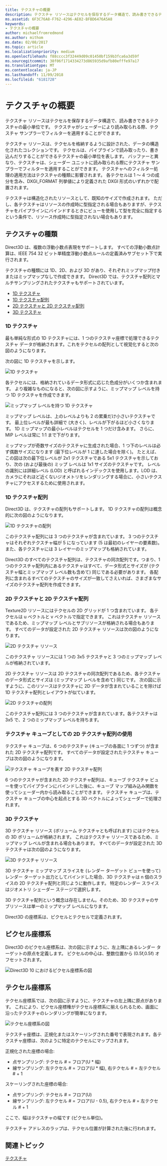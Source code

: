 ```yaml
---
title: テクスチャの概要
description: テクスチャ リソースはテクセルを保存するデータ構造で、読み書きできるテクスチャの最小単位です。 テクスチャがシェーダーにより読み取られる際、テクスチャ サンプラーでフィルターを適用することができます。
ms.assetid: 6F3C76A8-F762-4296-AE02-BFBD6476A5A8
keywords:
- テクスチャの概要
author: michaelfromredmond
ms.author: mithom
ms.date: 02/08/2017
ms.topic: article
ms.localizationpriority: medium
ms.openlocfilehash: f88cccc3f32449d09c01450bf159b3fca6a3d59f
ms.sourcegitcommit: 38f06f1714334273d865935d9afb80efffe97a17
ms.translationtype: MT
ms.contentlocale: ja-JP
ms.lasthandoff: 11/09/2018
ms.locfileid: "6181728"
---
```

# <a name="introduction-to-textures"></a>テクスチャの概要


テクスチャ リソースはテクセルを保存するデータ構造で、読み書きできるテクスチャの最小単位です。 テクスチャがシェーダーにより読み取られる際、テクスチャ サンプラーでフィルターを適用することができます。

テクスチャ リソースは、テクセルを格納するように設計された、データの構造化されたコレクションです。 テクセルは、パイプラインで読み取ったり、書き込んだりすることができるテクスチャの最小単位を表します。 バッファーと異なり、テクスチャは、シェーダー ユニットに読み取られる際にテクスチャ サンプラーでフィルターを適用することができます。 テクスチャへのフィルター処理の適用方法はテクスチャの種類に影響されます。 各テクセルは 1 ～ 4 つの成分を含み、DXGI\_FORMAT 列挙値により定義された DXGI 形式のいずれかで配置されます。

テクスチャは構造化されたリソースとして、既知のサイズで作成されます。 ただし、各テクスチャはリソースの作成時に型指定される場合もありますが、テクスチャをパイプラインにバインドするときにビューを使用して型を完全に指定するという条件で、リソース作成時に型指定されない場合もあります。

## <a name="span-idtexturetypesspanspan-idtexturetypesspanspan-idtexturetypesspantexture-types"></a><span id="Texture_Types"></span><span id="texture_types"></span><span id="TEXTURE_TYPES"></span>テクスチャの種類


Direct3D は、複数の浮動小数点表現をサポートします。 すべての浮動小数点計算は、IEEE 754 32 ビット単精度浮動小数点ルールの定義済みサブセット下で実行されます。

テクスチャの種類には 1D、2D、および 3D があり、それぞれミップマップ付きまたはミップマップなしで作成できます。 Direct3D では、テクスチャ配列とマルチサンプリングされたテクスチャもサポートされています。

-   [1D テクスチャ](#texture1d-resource)
-   [1D テクスチャ配列](#texture1d-array-resource)
-   [2D テクスチャと 2D テクスチャ配列](#texture2d-resource)
-   [3D テクスチャ](#texture3d-resource)

### <a name="span-idtexture1dresourcespanspan-idtexture1dresourcespanspan-idtexture1dresourcespanspan-idtexture1d-resourcespan1d-textures"></a><span id="Texture1D_Resource"></span><span id="texture1d_resource"></span><span id="TEXTURE1D_RESOURCE"></span><span id="texture1d-resource"></span>1D テクスチャ

最も単純な形式の 1D テクスチャには、1 つのテクスチャ座標で処理できるテクスチャ データが格納されます。これをテクセルの配列として視覚化すると次の図のようになります。

次の図に 1D テクスチャを示します。

![1D テクスチャ](images/d3d10-1d-texture.png)

各テクセルには、格納されているデータ形式に応じた色成分がいくつか含まれます。 より複雑なものになると、次の図に示すように、ミップマップ レベルを持つ 1D テクスチャを作成できます。

![ミップマップ レベルを持つ 1D テクスチャ](images/d3d10-resource-texture1d.png)

ミップマップ レベルは、上のレベルよりも 2 の累乗だけ小さいテクスチャです。 最上位レベルが最も詳細で (大きく)、レベルが下がるほど小さくなります。 1D ミップマップの最小レベルはテクセルを 1 つだけ含みます。 さらに、MIP レベルは常に 1:1 まで下がります。

ミップマップが奇数サイズのテクスチャに生成された場合、1 つ下のレベルは必ず偶数サイズになります (最下位レベルが 1 に達した場合を除く)。 たとえば、この図は次の最下位レベルが 2x1 テクスチャである 5x1 テクスチャを示しており、次の (および最後の) ミップ レベルは 1x1 サイズのテクスチャです。 レベルの識別には詳細レベル (LOD) と呼ばれるインデックスを使用します。LOD は、カメラにそれほど近くないジオメトリをレンダリングする場合に、小さいテクスチャにアクセスするために使用されます。

### <a name="span-idtexture1darrayresourcespanspan-idtexture1darrayresourcespanspan-idtexture1darrayresourcespanspan-idtexture1d-array-resourcespan1d-texture-arrays"></a><span id="Texture1D_Array_Resource"></span><span id="texture1d_array_resource"></span><span id="TEXTURE1D_ARRAY_RESOURCE"></span><span id="texture1d-array-resource"></span>1D テクスチャ配列

Direct3D は、テクスチャの配列もサポートします。 1D テクスチャの配列は概念的に次の図のようになります。

![1D テクスチャの配列](images/d3d10-resource-texture1darray.png)

このテクスチャ配列には 3 つのテクスチャが含まれています。 3 つのテクスチャはそれぞれテクスチャ幅が 5 になっています (5 は最初のレイヤーの要素数)。 また、各テクスチャには 3 レイヤーのミップマップも格納されています。

Direct3D のすべてのテクスチャ配列は、テクスチャの同次配列です。つまり、1 つのテクスチャ配列内にあるテクスチャはすべて、データ形式とサイズが (テクスチャ幅とミップマップ レベル数も含めて) 同じである必要があります。 各配列に含まれるすべてのテクスチャのサイズが一致してさえいれば、さまざまなサイズのテクスチャ配列を作成できます。

### <a name="span-idtexture2dresourcespanspan-idtexture2dresourcespanspan-idtexture2dresourcespanspan-idtexture2d-resourcespan2d-textures-and-2d-texture-arrays"></a><span id="Texture2D_Resource"></span><span id="texture2d_resource"></span><span id="TEXTURE2D_RESOURCE"></span><span id="texture2d-resource"></span>2D テクスチャと 2D テクスチャ配列

Texture2D リソースにはテクセルの 2D グリッドが 1 つ含まれています。 各テクセルは u ベクトルと v ベクトルで指定できます。 これはテクスチャ リソースであるため、ミップマップ レベルとサブリソースが格納される場合もあります。 すべてのデータが設定された 2D テクスチャ リソースは次の図のようになります。

![2D テクスチャ リソース](images/d3d10-resource-texture2d.png)

このテクスチャ リソースには 1 つの 3x5 テクスチャと 3 つのミップマップ レベルが格納されています。

2D テクスチャ リソースは 2D テクスチャの同次配列であるため、各テクスチャのデータ形式とサイズは (ミップマップ レベルを含めて) 同じです。 次の図に示すように、このリソースはテクスチャに 2D データが含まれていることを除けば 1D テクスチャ配列とレイアウトが似ています。

![2D テクスチャの配列](images/d3d10-resource-texture2darray.png)

このテクスチャ配列には 3 つのテクスチャが含まれています。各テクスチャは 3x5 で、2 つのミップマップ レベルを持ちます。

### <a name="span-idtexture2darrayresourceasatexturecubespanspan-idtexture2darrayresourceasatexturecubespanspan-idtexture2darrayresourceasatexturecubespanusing-a-2d-texture-array-as-a-texture-cube"></a><span id="Texture2DArray_Resource_as_a_Texture_Cube"></span><span id="texture2darray_resource_as_a_texture_cube"></span><span id="TEXTURE2DARRAY_RESOURCE_AS_A_TEXTURE_CUBE"></span>テクスチャ キューブとしての 2D テクスチャ配列の使用

テクスチャ キューブは、6 つのテクスチャ (キューブの各面に 1 つずつ) が含まれた 2D テクスチャ配列です。 すべてのデータが設定されたテクスチャ キューブは次の図のようになります。

![テクスチャ キューブを表す 2D テクスチャ配列](images/d3d10-resource-texturecube.png)

6 つのテクスチャが含まれた 2D テクスチャ配列は、キューブ テクスチャ ビューを使ってパイプラインにバインドした後に、キューブ マップ組み込み関数を使ってシェーダー内から読み取ることができます。 テクスチャ キューブは、テクスチャ キューブの中心を起点とする 3D ベクトルによってシェーダーで処理されます。

### <a name="span-idtexture3dresourcespanspan-idtexture3dresourcespanspan-idtexture3dresourcespanspan-idtexture3d-resourcespan3d-textures"></a><span id="Texture3D_Resource"></span><span id="texture3d_resource"></span><span id="TEXTURE3D_RESOURCE"></span><span id="texture3d-resource"></span>3D テクスチャ

3D テクスチャ リソース (ボリューム テクスチャとも呼ばれます) にはテクセルの 3D ボリュームが格納されます。 これはテクスチャ リソースであるため、ミップマップ レベルが含まれる場合もあります。 すべてのデータが設定された 3D テクスチャは次の図のようになります。

![3D テクスチャ リソース](images/d3d10-resource-texture3d.png)

3D テクスチャ ミップマップ スライスを (レンダー ターゲット ビューを使って) レンダー ターゲット出力としてバインドした場合、3D テクスチャは n 個のスライスの 2D テクスチャ配列と同じように動作します。 特定のレンダー スライスはジオメトリ シェーダー ステージで選択します。

3D テクスチャ配列という概念は存在しません。そのため、3D テクスチャのサブリソースは単一のミップマップ レベルになります。

Direct3D の座標系は、ピクセルとテクセルで定義されます。

## <a name="span-idpixelspanspan-idpixelspanspan-idpixelspanpixel-coordinate-system"></a><span id="Pixel"></span><span id="pixel"></span><span id="PIXEL"></span>ピクセル座標系


Direct3D のピクセル座標系は、次の図に示すように、左上隅にあるレンダー ターゲットの原点を定義します。 ピクセルの中心は、整数位置から (0.5f,0.5f) オフセットされます。

![Direct3D 10 におけるピクセル座標系の図](images/d3d10-coordspix10.png)

## <a name="span-idtexelspanspan-idtexelspanspan-idtexelspantexel-coordinate-system"></a><span id="Texel"></span><span id="texel"></span><span id="TEXEL"></span>テクセル座標系


テクセル座標系では、次の図に示すように、テクスチャの左上隅に原点があります。 これにより、ピクセル座標権がテクセル座標系に揃えられるため、画面に沿ったテクスチャのレンダリングが簡単になります。

![テクセル座標系の図](images/d3d10-coordstex10.png)

テクスチャ座標は、正規化またはスケーリングされた番号で表現されます。各テクスチャ座標は、次のように特定のテクセルにマップされます。

正規化された座標の場合:

-   点サンプリング: テクセル \# = フロア(U \* 幅)
-   線サンプリング: 左テクセル \# = フロア(U \* 幅), 右テクセル \# = 左テクセル \# + 1

スケーリングされた座標の場合:

-   点サンプリング: テクセル \# = フロア(U)
-   線サンプリング: 左テクセル \# = フロア(U - 0.5), 右テクセル \# = 左テクセル \# + 1

ここで、幅はテクスチャの幅です (ピクセル単位)。

テクスチャ アドレスのラップは、テクセル位置が計算された後に行われます。

## <a name="span-idrelated-topicsspanrelated-topics"></a><span id="related-topics"></span>関連トピック


[テクスチャ](textures.md)
